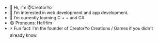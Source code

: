 - 👋 Hi, I’m @CreatorYo
- 👀 I’m interested in web development and app development.
- 🌱 I’m currently learning C + + and C#
- 😄 Pronouns: He/Him
- ⚡ Fun fact: I'm the founder of CreatorYo Creations / Games if you didn't already know.
